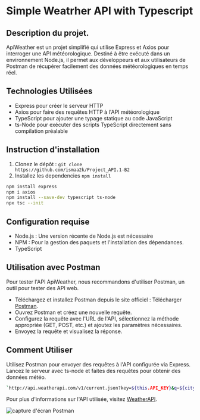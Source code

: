 # Simple Weatrher API with Typescript
## Description du projet.

ApiWeather est un projet simplifié qui utilise Express et Axios pour interroger une API météorologique. Destiné à être exécuté dans un environnement Node.js, il permet aux développeurs et aux utilisateurs de Postman de récupérer facilement des données météorologiques en temps réel.

## Technologies Utilisées
- Express pour créer le serveur HTTP
- Axios pour faire des requêtes HTTP à l'API météorologique
- TypeScript pour ajouter une typage statique au code JavaScript
- ts-Node pour exécuter des scripts TypeScript directement sans compilation préalable

## Instruction d'installation
1. Clonez le dépôt : `git clone https://github.com/ismaa2k/Project_API.1-B2`
2. Installez les dependencies `npm install`
```bash
npm install express
npm i axios
npm install --save-dev typescript ts-node
npx tsc --init
```

## Configuration requise
- Node.js : Une version récente de Node.js est nécessaire
- NPM : Pour la gestion des paquets et l'installation des dépendances.
- TypeScript

## Utilisation avec Postman
Pour tester l'API ApiWeather, nous recommandons d'utiliser Postman, un outil  pour tester des API web.

- Téléchargez et installez Postman depuis le site officiel : Télécharger [Postman](https://www.postman.com/downloads/).
- Ouvrez Postman et créez une nouvelle requête.
- Configurez la requête avec l'URL de l'API, sélectionnez la méthode appropriée (GET, POST, etc.) et ajoutez les paramètres nécessaires.
- Envoyez la requête et visualisez la réponse.

## Comment Utiliser
Utilisez Postman pour envoyer des requêtes à l'API configurée via Express. Lancez le serveur avec ts-node et faites des requêtes pour obtenir des données météo.

```bash
`http://api.weatherapi.com/v1/current.json?key=${this.API_KEY}&q=${city}&lang=fr`
```

Pour plus d'informations sur l'API utilisée, visitez [WeatherAPI](https://www.weatherapi.com/).

![capture d'écran Postman](screenshot.png)